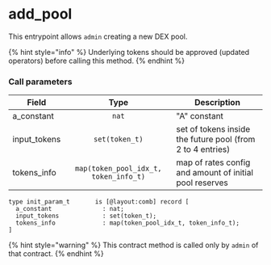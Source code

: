 # add\_pool

This entrypoint allows `admin` creating a new DEX pool.

{% hint style="info" %}
Underlying tokens should be approved (updated operators) before calling this method.
{% endhint %}

### Call parameters

| Field         |                  Type                 | Description                                                |
| ------------- | :-----------------------------------: | ---------------------------------------------------------- |
| a\_constant   |                 `nat`                 | "A" constant                                               |
| input\_tokens |             `set(token_t)`            | set of tokens inside the future pool (from 2 to 4 entries) |
| tokens\_info  | `map(token_pool_idx_t, token_info_t)` | map of rates config and amount of initial pool reserves    |

```pascaligo
type init_param_t       is [@layout:comb] record [
  a_constant              : nat;
  input_tokens            : set(token_t);
  tokens_info             : map(token_pool_idx_t, token_info_t);
]
```

{% hint style="warning" %}
This contract method is called only by `admin` of that contract.
{% endhint %}
